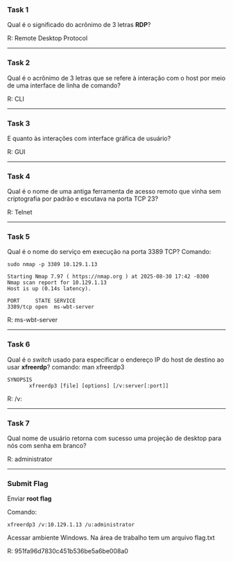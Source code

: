 ### Task 1

Qual é o significado do acrônimo de 3 letras **RDP**?

R: Remote Desktop Protocol

---

### Task 2

Qual é o acrônimo de 3 letras que se refere à interação com o host por meio de uma interface de linha de comando?

R: CLI

---

### Task 3

E quanto às interações com interface gráfica de usuário?

R: GUI

---

### Task 4

Qual é o nome de uma antiga ferramenta de acesso remoto que vinha sem criptografia por padrão e escutava na porta TCP 23?

R: Telnet

---

### Task 5

Qual é o nome do serviço em execução na porta 3389 TCP?
Comando: 

```
sudo nmap -p 3389 10.129.1.13           

Starting Nmap 7.97 ( https://nmap.org ) at 2025-08-30 17:42 -0300
Nmap scan report for 10.129.1.13
Host is up (0.14s latency).

PORT     STATE SERVICE
3389/tcp open  ms-wbt-server

```

R:  ms-wbt-server

---

### Task 6

Qual é o _switch_ usado para especificar o endereço IP do host de destino ao usar **xfreerdp**?
comando: man xfreerdp3
```
SYNOPSIS
       xfreerdp3 [file] [options] [/v:server[:port]]

```

R: /v:

---

### Task 7

Qual nome de usuário retorna com sucesso uma projeção de desktop para nós com senha em branco?

R:  administrator

---

### Submit Flag

Enviar **root flag**

Comando:
```
xfreerdp3 /v:10.129.1.13 /u:administrator 
```

Acessar ambiente Windows. Na área de trabalho tem um arquivo flag.txt

R: 951fa96d7830c451b536be5a6be008a0